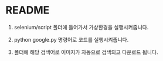 # README	

1. selenium/script 폴더에 들어가서 가상환경을 실행시켜줍니다.

2. python google.py 명령어로 코드를 실행시켜줍니다.

3. 폴더에 해당 검색어로 이미지가 자동으로 검색되고 다운로드 됩니다.








